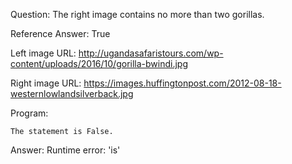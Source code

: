 Question: The right image contains no more than two gorillas.

Reference Answer: True

Left image URL: http://ugandasafaristours.com/wp-content/uploads/2016/10/gorilla-bwindi.jpg

Right image URL: https://images.huffingtonpost.com/2012-08-18-westernlowlandsilverback.jpg

Program:

```
The statement is False.
```
Answer: Runtime error: 'is'

